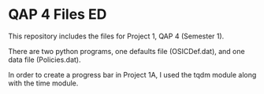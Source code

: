 # QAP 4 Files ED
This repository includes the files for Project 1, QAP 4 (Semester 1).

There are two python programs, one defaults file (OSICDef.dat), and one data file (Policies.dat).

In order to create a progress bar in Project 1A, I used the tqdm module along with the time module.
